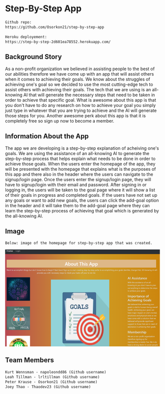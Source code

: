 # Step-By-Step App
```
Github repo:
https://github.com/Osorkon21/step-by-step-app

Heroku deployement:
https://step-by-step-2d601ea78552.herokuapp.com/

```

## Background Story


As a non-profit organization we believed in assisting people to the best of our abilities therefore we 
have come up with an app that will assist others when it comes to achieving their goals. We know about
the struggles of achieving one's goal so we decided to use the most cutting-edge tech to assist others with
achieving their goals. The tech that we are using is an all-knowing AI that will generate the necessary steps
that need to be taken in order to achieve that specific goal. What is awesome about this app is that you don't
have to do any research on how to achieve your goal you simply just type in whatever that you are trying to achieve 
and the AI will generate those steps for you. Another awesome perk about this app is that it is completely free
so sign up now to become a member.


## Information About the App


The app we are developing is a step-by-step explanation of acheiving one's goals. We are using the assistance 
of an all-knowing AI to generate the step-by-step process that helps explain what needs to be done in order 
to achieve those goals. When the users enter the homepage of the app, they will be presented with the homepage 
that explains what is the purposes of this app and there also in the header where the users can navigate 
to the signup/login page. Once the users enter the signup/login page, they will have to signup/login with 
their email and password. After signing in or logging in, the users will be taken to the goal page where it will show
a list of their goals in progress and completed goals. If the users have not set up any goals or want to add new 
goals, the users can click the add-goal option in the header and it will take them to the add-goal page where
they can learn the step-by-step process of achieving that goal which is generated by the all-knowing AI. 


## Image 

```
Below: image of the homepage for step-by-step app that was created.
```
![README.file](./client/image/pic10.png)

## Team Members

```
Kurt Wennsman - napoleondd86 (Github username)
Leah Tillman - lrltillman (Github username)
Peter Krause - Osorkon21 (Github username)
Joey Thao - Thaodev23 (Github username)
```

